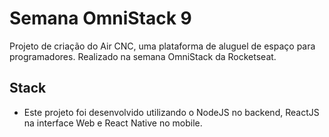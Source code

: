# Semana OmniStack 9
Projeto de criação do Air CNC, uma plataforma de aluguel de espaço para programadores. 
Realizado na semana OmniStack da Rocketseat.

## Stack
  - Este projeto foi desenvolvido utilizando o NodeJS no backend, ReactJS na interface Web e React Native no mobile.
